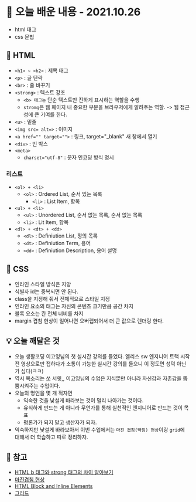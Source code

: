 # 📖 오늘 배운 내용 - 2021.10.26
- html 태그
- css 문법

## 📝 HTML
- `<h1> ~ <h2>` : 제목 태그
- `<p>` : 글 단락
- `<br>` : 줄 바꾸기
- `<strong>` : 텍스트 강조
    - `<b> 태그는` 단순 텍스트만 진하게 표시하는 역할을 수행
    - `stromg`은 웹 페이지 내 중요한 부분을 브라우저에게 알려주는 역할. -> 웹 접근성에 큰 기여를 한다.
- `<u>` : 밑줄
- `<img src= alt=>` : 이미지
- `<a href="" target="">` : 링크, target="\_blank" 새 창에서 열기
- `<div>` : 빈 박스
- `<meta>`
    - `charset="utf-8"` : 문자 인코딩 방식 명시

### 리스트
- `<ol> + <li>`
    - `<ol>` : Ordered List, 순서 있는 목록
        - `<li>` : List Item, 항목
- `<ul> + <li>`
    - `<ul>` : Unordered List, 순서 없는 목록, 순서 없는 목록
    - `<li>` : Lit Item, 항목
- `<dl> + <dt> + <dd>`
    - `<dl>` : Definiution List, 정의 목록
    - `<dt>` : Definiution Term, 용어
    - `<dd>` : Definiution Description, 용어 설명

## 📝 CSS
- 인라인 스타일 방식은 지양
- 식별자 id는 중복되면 안 된다.
- class을 지정해 줘서 전체적으로 스타일 지정
- 인라인 요소의 태그는 자신의 콘텐츠 크기만큼 공간 차지
- 블록 요소는 칸 전체 너비를 차지
- margin 겹침 현상이 일어나면 오버랩되어서 더 큰 값으로 렌더링 한다.

## 💡 오늘 깨달은 것
- 오늘 생활코딩 이고잉님의 첫 실시간 강의를 들었다. 엘리스 sw 엔지니어 트랙 시작 전 영상으로만 접하다가 소통이 가능한 실시간 강의를 들으니 이 정도면 성덕 아닌가 싶다(ㅋㅋ)
- 역시 목소리는 쏘 서윗,, 이고잉님의 수업은 지식뿐만 아니라 자신감과 자존감을 뿜뿜시켜주는 수업이다.
- 오늘의 명언을 몇 개 적자면
    - 익숙한 것을 낯설게 바라보는 것이 멀리 나아가는 것이다.
    - 유식하게 만드는 게 아니라 무언가를 통해 실천적인 엔지니어로 만드는 것이 목표
    - 평론가가 되지 말고 생산자가 되자.
- 익숙하지만 낯설게 바라보아서 이번 수업에서는 `마진 겹침(빡침) 현상`이랑 `grid`에 대해서 더 학습하고 따로 정리하자.

## 📌 참고
- [HTML b 태그와 strong 태그의 차이 알아보기](https://jootc.com/p/201807161377)
- [마진겹침 현상](https://opentutorials.org/course/2418/13464)
- [HTML Block and Inline Elements](https://www.w3schools.com/html/html_blocks.asp)
- [그리드](https://opentutorials.org/course/3086/18322)